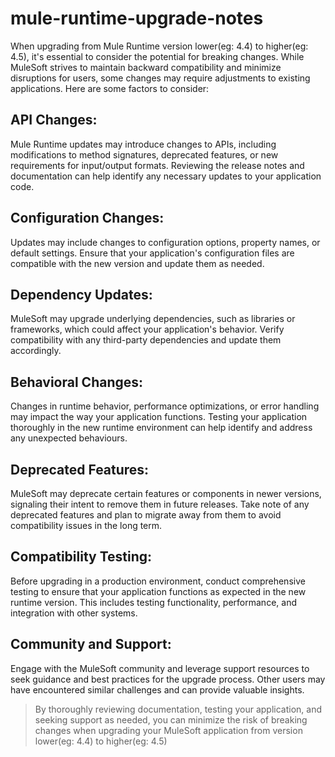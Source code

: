 # mule-runtime-upgrade-notes

When upgrading from Mule Runtime version lower(eg: 4.4) to higher(eg: 4.5), it's essential to consider the potential for breaking changes. While MuleSoft strives to maintain backward compatibility and minimize disruptions for users, some changes may require adjustments to existing applications. Here are some factors to consider:

## API Changes: 
Mule Runtime updates may introduce changes to APIs, including modifications to method signatures, deprecated features, or new requirements for input/output formats. Reviewing the release notes and documentation can help identify any necessary updates to your application code.

## Configuration Changes: 
Updates may include changes to configuration options, property names, or default settings. Ensure that your application's configuration files are compatible with the new version and update them as needed.

## Dependency Updates: 
MuleSoft may upgrade underlying dependencies, such as libraries or frameworks, which could affect your application's behavior. Verify compatibility with any third-party dependencies and update them accordingly.

## Behavioral Changes: 
Changes in runtime behavior, performance optimizations, or error handling may impact the way your application functions. Testing your application thoroughly in the new runtime environment can help identify and address any unexpected behaviours.

## Deprecated Features: 
MuleSoft may deprecate certain features or components in newer versions, signaling their intent to remove them in future releases. Take note of any deprecated features and plan to migrate away from them to avoid compatibility issues in the long term.

## Compatibility Testing: 
Before upgrading in a production environment, conduct comprehensive testing to ensure that your application functions as expected in the new runtime version. This includes testing functionality, performance, and integration with other systems.

## Community and Support: 
Engage with the MuleSoft community and leverage support resources to seek guidance and best practices for the upgrade process. Other users may have encountered similar challenges and can provide valuable insights.

> By thoroughly reviewing documentation, testing your application, and seeking support as needed, you can minimize the risk of breaking changes when upgrading your MuleSoft application from version lower(eg: 4.4) to higher(eg: 4.5)
